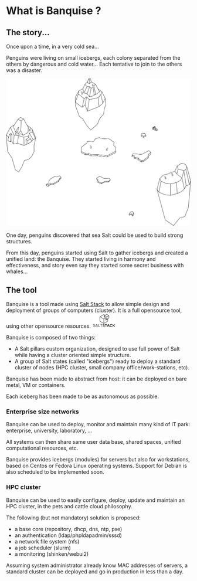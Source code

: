# What is Banquise ?

## The story...

Once upon a time, in a very cold sea...

Penguins were living on small icebergs, each colony separated from the others by dangerous and cold water... Each tentative to join to the others was a disaster.

![Banquise_logo](img/splitted_icebergs.svg)

One day, penguins discovered that sea Salt could be used to build strong structures.

From this day, penguins started using Salt to gather icebergs and created a unified land: the Banquise. They started living in harmony and effectiveness, and story even say they started some secret business with whales...

## The tool

Banquise is a tool made using [Salt Stack](https://saltstack.com/) to allow simple design and deployment of groups of computers (cluster). It is a full opensource tool, using other opensource resources.
![Salt_logo](img/Saltstack_logo.png)

Banquise is composed of two things:

* A Salt pillars custom organization, designed to use full power of Salt while having a cluster oriented simple structure.
* A group of Salt states (called "icebergs") ready to deploy a standard cluster of nodes (HPC cluster, small company office/work-stations, etc).

Banquise has been made to abstract from host: it can be deployed on bare metal, VM or containers.

Each iceberg has been made to be as autonomous as possible.

### Enterprise size networks

Banquise can be used to deploy, monitor and maintain many kind of IT park: enterprise, university, laboratory, ...

All systems can then share same user data base, shared spaces, unified computational resources, etc.

Banquise provides icebergs (modules) for servers but also for workstations, based on Centos or Fedora Linux operating systems. Support for Debian is also scheduled to be implemented soon.

### HPC cluster

Banquise can be used to easily configure, deploy, update and maintain an HPC cluster, in the pets and cattle cloud philosophy.

The following (but not mandatory) solution is proposed:
* a base core (repository, dhcp, dns, ntp, pxe)
* an authentication (ldap/phpldapadmin/sssd)
* a network file system (nfs)
* a job scheduler (slurm)
* a monitoring (shinken/webui2)

Assuming system administrator already know MAC addresses of servers, a standard cluster can be deployed and go in production in less than a day.

